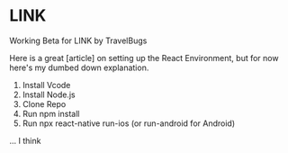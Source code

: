 # LINK
Working Beta for LINK by TravelBugs


Here is a great [article] on setting up the React Environment,
but for now here's my dumbed down explanation.

1. Install Vcode
2. Install Node.js
3. Clone Repo
4. Run npm install
5. Run npx react-native run-ios (or run-android for Android)

... I think
